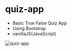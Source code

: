 # quiz-app
- Basic True False Quiz App
- Using Bootstrap
- vanillaJS(JavaScript)



![quiz-app](https://user-images.githubusercontent.com/81730777/178614028-b9a03236-1888-4d58-8b73-fc5a6c9ed447.png)
